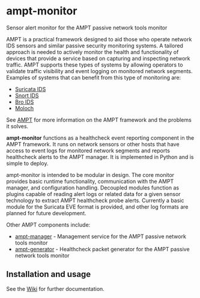 # ampt-monitor

Sensor alert monitor for the AMPT passive network tools monitor 

AMPT is a practical framework designed to aid those who operate network IDS
sensors and similar passive security monitoring systems. A tailored approach
is needed to actively monitor the health and functionality of devices that
provide a service based on capturing and inspecting network traffic. AMPT
supports these types of systems by allowing operators to validate traffic
visibility and event logging on monitored network segments. Examples of
systems that can benefit from this type of monitoring are:

* [Suricata IDS][suricata]
* [Snort IDS][snort]
* [Bro IDS][bro]
* [Moloch][moloch]

See [AMPT][ampt] for more information on the AMPT framework and the problems
it solves.

**ampt-monitor** functions as a healthcheck event reporting component in the
AMPT framework. It runs on network sensors or other hosts that have access to
event logs for monitored network segments and reports healthcheck alerts to
the AMPT manager. It is implemented in Python and is simple to deploy.

ampt-monitor is intended to be modular in design. The core monitor provides
basic runtime functionality, communication with the AMPT manager, and
configuration handling. Decoupled modules function as plugins capable of
reading alert logs or related data for a given sensor technology to extract
AMPT healthcheck probe alerts. Currently a basic module for the Suricata
EVE format is provided, and other log formats are planned for future
development.

Other AMPT components include:

* [ampt-manager][ampt_manager] - Management service for the AMPT passive
  network tools monitor
* [ampt-generator][ampt_generator] - Healthcheck packet generator for the
  AMPT passive network tools monitor

## Installation and usage

See the [Wiki][wiki] for further documentation.


[suricata]: https://suricata-ids.org/
[snort]: https://www.snort.org/
[bro]: https://www.bro.org/
[moloch]: https://github.com/aol/moloch
[ampt_manager]: https://github.com/nids-io/ampt-manager
[ampt_generator]: https://github.com/nids-io/ampt-generator
[ampt_monitor]: https://github.com/nids-io/ampt-monitor
[ampt]: https://github.com/nids-io/ampt-manager/wiki/AMPT
[wiki]: https://github.com/nids-io/ampt-monitor/wiki/

